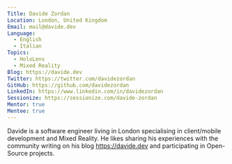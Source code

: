 ```yaml
---
Title: Davide Zordan
Location: London, United Kingdom
Email: mail@davide.dev
Language:
  - English
  - Italian
Topics:
  - HoloLens
  - Mixed Reality
Blog: https://davide.dev
Twitter: https://twitter.com/davidezordan
GitHub: https://github.com/davidezordan
LinkedIn: https://www.linkedin.com/in/davidezordan
Sessionize: https://sessionize.com/davide-zordan
Mentor: true
Mentee: true
---
```

Davide is a software engineer living in London specialising in client/mobile development and Mixed Reality. He likes sharing his experiences with the community writing on his blog https://davide.dev and participating in Open-Source projects.
